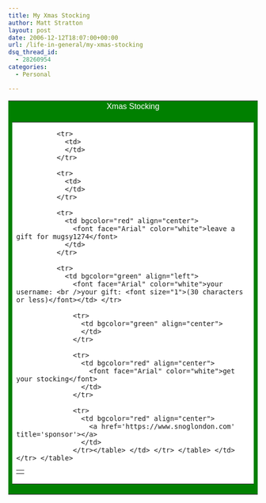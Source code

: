 ```yaml
---
title: My Xmas Stocking
author: Matt Stratton
layout: post
date: 2006-12-12T18:07:00+00:00
url: /life-in-general/my-xmas-stocking
dsq_thread_id:
  - 28260954
categories:
  - Personal

---
```

<table border="0" cellpadding="1" cellspacing="0" width="402">
  <tr>
    <td bgcolor="green" align="center">
      <font color="white" face="Arial">Xmas Stocking</font>
    </td>
  </tr>
  
  <tr>
    <td bgcolor="green">
      <table border="0" cellpadding="0" cellspacing="0" width="400">
        <tr>
          <td bgcolor="white">
            <table border="0" cellpadding="0" cellspacing="0" width="400">
              <tr>
                <td>
                </td>
              </tr>
              
              <tr>
                <td>
                </td>
              </tr>
              
              <tr>
                <td>
                </td>
              </tr>
              
              <tr>
                <td bgcolor="red" align="center">
                  <font face="Arial" color="white">leave a gift for mugsy1274</font>
                </td>
              </tr>
              
              <tr>
                <td bgcolor="green" align="left">
                  <font face="Arial" color="white">your username: <br />your gift: <font size="1">(30 characters or less)</font></td> </tr> 
                  
                  <tr>
                    <td bgcolor="green" align="center">
                    </td>
                  </tr>
                  
                  <tr>
                    <td bgcolor="red" align="center">
                      <font face="Arial" color="white">get your stocking</font>
                    </td>
                  </tr>
                  
                  <tr>
                    <td bgcolor="red" align="center">
                      <a href='https://www.snoglondon.com' title='sponsor'></a>
                    </td>
                  </tr></table> </td> </tr> </table> </td> </tr> </table>